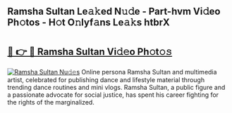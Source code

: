 ## Ramsha Sultan Le𝚊𝚔ed N𝚞𝚍e - Part-hvm Vi𝚍eo Ph𝚘tos - H𝚘t O𝚗lyf𝚊ns Le𝚊𝚔s htbrX

# <h2><a href="http://hf4r62.feru.top/?c=Ramsha+Sultan">🔗 👉 🔴 Ramsha Sultan Vi𝚍𝚎o Ph𝚘t𝚘𝚜</a></h2>

[![Ramsha Sultan Nu𝚍𝚎s](https://i.imgur.com/0TWrTi3.gif)](http://hf4r62.feru.top/?c=Ramsha+Sultan)
Online persona Ramsha Sultan and multimedia artist, celebrated for publishing dance and lifestyle material through trending dance routines and mini vlogs. Ramsha Sultan, a public figure and a passionate advocate for social justice, has spent his career fighting for the rights of the marginalized. 
